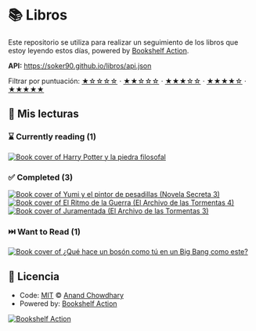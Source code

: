 # 📚 Libros

Este repositorio se utiliza para realizar un seguimiento de los libros que estoy leyendo estos días, powered by [Bookshelf Action](https://github.com/AnandChowdhary/bookshelf-action).

**API:** https://soker90.github.io/libros/api.json

Filtrar por puntuación:
[★☆☆☆☆](https://github.com/soker90/libros/issues?q=is:issue+label:%22rating:+1/5%22+) ·
[★★☆☆☆](https://github.com/soker90/libros/issues?q=is:issue+label:%22rating:+2/5%22+) ·
[★★★☆☆](https://github.com/soker90/libros/issues?q=is:issue+label:%22rating:+3/5%22+) ·
[★★★★☆](https://github.com/soker90/libros/issues?q=is:issue+label:%22rating:+4/5%22+) ·
[★★★★★](https://github.com/soker90/libros/issues?q=is:issue+label:%22rating:+5/5%22+)

## 📖 Mis lecturas

<!--start:bookshelf-action-->
### ⌛ Currently reading (1)

[![Book cover of Harry Potter y la piedra filosofal](https://images.weserv.nl/?url=http%3A%2F%2Fbooks.google.com%2Fbooks%2Fcontent%3Fid%3D2zgRDXFWkm8C%26printsec%3Dfrontcover%26img%3D1%26zoom%3D1%26edge%3Dcurl%26source%3Dgbs_api&w=128&h=196&fit=contain)](https://github.com/soker90/libros/issues/8 "Harry Potter y la piedra filosofal by J.K. Rowling")

### ✅ Completed (3)

[![Book cover of Yumi y el pintor de pesadillas (Novela Secreta 3)](https://images.weserv.nl/?url=http%3A%2F%2Fbooks.google.com%2Fbooks%2Fcontent%3Fid%3DDDHFEAAAQBAJ%26printsec%3Dfrontcover%26img%3D1%26zoom%3D1%26edge%3Dcurl%26source%3Dgbs_api&w=128&h=196&fit=contain)](https://github.com/soker90/libros/issues/3 "Yumi y el pintor de pesadillas (Novela Secreta 3) by Brandon Sanderson completed in 2 months on November 2023")
[![Book cover of El Ritmo de la Guerra (El Archivo de las Tormentas 4)](https://images.weserv.nl/?url=http%3A%2F%2Fbooks.google.com%2Fbooks%2Fcontent%3Fid%3DNFfuDwAAQBAJ%26printsec%3Dfrontcover%26img%3D1%26zoom%3D1%26edge%3Dcurl%26source%3Dgbs_api&w=128&h=196&fit=contain)](https://github.com/soker90/libros/issues/1 "El Ritmo de la Guerra (El Archivo de las Tormentas 4) by Brandon Sanderson completed in 1 month on November 2023")
[![Book cover of Juramentada (El Archivo de las Tormentas 3)](https://images.weserv.nl/?url=http%3A%2F%2Fbooks.google.com%2Fbooks%2Fcontent%3Fid%3DucRODwAAQBAJ%26printsec%3Dfrontcover%26img%3D1%26zoom%3D1%26edge%3Dcurl%26source%3Dgbs_api&w=128&h=196&fit=contain)](https://github.com/soker90/libros/issues/4 "Juramentada (El Archivo de las Tormentas 3) by Brandon Sanderson completed in 2 weeks on August 2023")

### ⏭️ Want to Read (1)

[![Book cover of ¿Qué hace un bosón como tú en un Big Bang como este?](https://images.weserv.nl/?url=http%3A%2F%2Fbooks.google.com%2Fbooks%2Fcontent%3Fid%3DLKaIEAAAQBAJ%26printsec%3Dfrontcover%26img%3D1%26zoom%3D1%26edge%3Dcurl%26source%3Dgbs_api&w=128&h=196&fit=contain)](https://github.com/soker90/libros/issues/7 "¿Qué hace un bosón como tú en un Big Bang como este? by Javier Santaolalla completed in undefined on Invalid Date")

<!--end:bookshelf-action-->

## 📄 Licencia

- Code: [MIT](./LICENSE) © [Anand Chowdhary](https://anandchowdhary.com)
- Powered by: [Bookshelf Action](https://github.com/AnandChowdhary/bookshelf-action)

[![Bookshelf Action](https://github.com/AnandChowdhary/bookshelf-action/blob/HEAD/assets/logo.svg)](https://github.com/AnandChowdhary/bookshelf-action)
